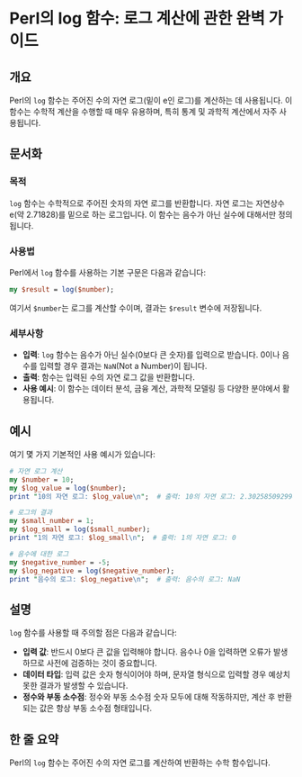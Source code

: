 <!--
Meta Description: # Perl의 log 함수: 로그 계산에 관한 완벽 가이드 ## 개요 Perl의 `log` 함수는 주어진 수의 자연 로그(밑이 e인 로그)를 계산하는 데 사용됩니다. 이 함수는 수학적 계산을 수행할 때 매우 유용하며, 특히 통계 및 과학적 계산에서 자주 사용됩니다. #...
Meta Keywords: log, 함수는, number, perl의, 주어진
-->

# Perl의 log 함수: 로그 계산에 관한 완벽 가이드

## 개요
Perl의 `log` 함수는 주어진 수의 자연 로그(밑이 e인 로그)를 계산하는 데 사용됩니다. 이 함수는 수학적 계산을 수행할 때 매우 유용하며, 특히 통계 및 과학적 계산에서 자주 사용됩니다.

## 문서화
### 목적
`log` 함수는 수학적으로 주어진 숫자의 자연 로그를 반환합니다. 자연 로그는 자연상수 e(약 2.71828)를 밑으로 하는 로그입니다. 이 함수는 음수가 아닌 실수에 대해서만 정의됩니다.

### 사용법
Perl에서 `log` 함수를 사용하는 기본 구문은 다음과 같습니다:

```perl
my $result = log($number);
```

여기서 `$number`는 로그를 계산할 수이며, 결과는 `$result` 변수에 저장됩니다.

### 세부사항
- **입력**: `log` 함수는 음수가 아닌 실수(0보다 큰 숫자)를 입력으로 받습니다. 0이나 음수를 입력할 경우 결과는 `NaN`(Not a Number)이 됩니다.
- **출력**: 함수는 입력된 수의 자연 로그 값을 반환합니다.
- **사용 예시**: 이 함수는 데이터 분석, 금융 계산, 과학적 모델링 등 다양한 분야에서 활용됩니다.

## 예시
여기 몇 가지 기본적인 사용 예시가 있습니다:

```perl
# 자연 로그 계산
my $number = 10;
my $log_value = log($number);
print "10의 자연 로그: $log_value\n";  # 출력: 10의 자연 로그: 2.30258509299405

# 로그의 결과
my $small_number = 1;
my $log_small = log($small_number);
print "1의 자연 로그: $log_small\n";  # 출력: 1의 자연 로그: 0

# 음수에 대한 로그
my $negative_number = -5;
my $log_negative = log($negative_number);
print "음수의 로그: $log_negative\n";  # 출력: 음수의 로그: NaN
```

## 설명
`log` 함수를 사용할 때 주의할 점은 다음과 같습니다:
- **입력 값**: 반드시 0보다 큰 값을 입력해야 합니다. 음수나 0을 입력하면 오류가 발생하므로 사전에 검증하는 것이 중요합니다.
- **데이터 타입**: 입력 값은 숫자 형식이어야 하며, 문자열 형식으로 입력할 경우 예상치 못한 결과가 발생할 수 있습니다.
- **정수와 부동 소수점**: 정수와 부동 소수점 숫자 모두에 대해 작동하지만, 계산 후 반환되는 값은 항상 부동 소수점 형태입니다.

## 한 줄 요약
Perl의 `log` 함수는 주어진 수의 자연 로그를 계산하여 반환하는 수학 함수입니다.